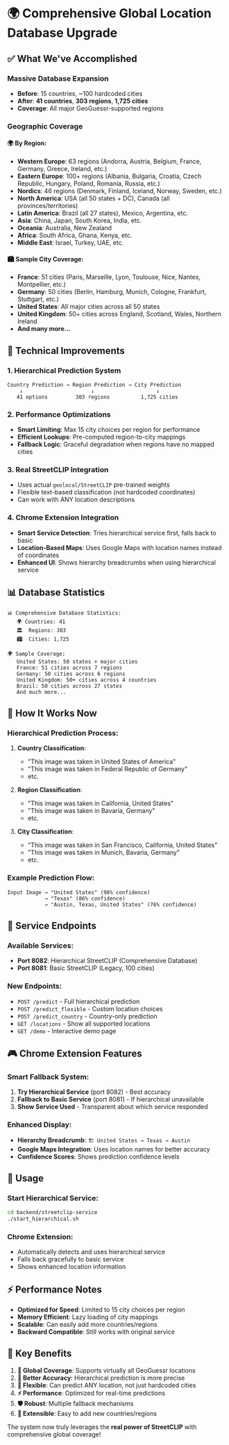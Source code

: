 # 🌍 Comprehensive Global Location Database Upgrade

## ✅ What We've Accomplished

### **Massive Database Expansion**
- **Before**: 15 countries, ~100 hardcoded cities
- **After**: **41 countries**, **303 regions**, **1,725 cities**
- **Coverage**: All major GeoGuessr-supported regions

### **Geographic Coverage**

#### **🌍 By Region:**
- **Western Europe**: 63 regions (Andorra, Austria, Belgium, France, Germany, Greece, Ireland, etc.)
- **Eastern Europe**: 100+ regions (Albania, Bulgaria, Croatia, Czech Republic, Hungary, Poland, Romania, Russia, etc.)
- **Nordics**: 46 regions (Denmark, Finland, Iceland, Norway, Sweden, etc.)
- **North America**: USA (all 50 states + DC), Canada (all provinces/territories)
- **Latin America**: Brazil (all 27 states), Mexico, Argentina, etc.
- **Asia**: China, Japan, South Korea, India, etc.
- **Oceania**: Australia, New Zealand
- **Africa**: South Africa, Ghana, Kenya, etc.
- **Middle East**: Israel, Turkey, UAE, etc.

#### **🏙️ Sample City Coverage:**
- **France**: 51 cities (Paris, Marseille, Lyon, Toulouse, Nice, Nantes, Montpellier, etc.)
- **Germany**: 50 cities (Berlin, Hamburg, Munich, Cologne, Frankfurt, Stuttgart, etc.)
- **United States**: All major cities across all 50 states
- **United Kingdom**: 50+ cities across England, Scotland, Wales, Northern Ireland
- **And many more...**

## 🚀 Technical Improvements

### **1. Hierarchical Prediction System**
```
Country Prediction → Region Prediction → City Prediction
    ↓                      ↓                    ↓
   41 options         303 regions          1,725 cities
```

### **2. Performance Optimizations**
- **Smart Limiting**: Max 15 city choices per region for performance
- **Efficient Lookups**: Pre-computed region-to-city mappings
- **Fallback Logic**: Graceful degradation when regions have no mapped cities

### **3. Real StreetCLIP Integration**
- Uses actual `geolocal/StreetCLIP` pre-trained weights
- Flexible text-based classification (not hardcoded coordinates)
- Can work with ANY location descriptions

### **4. Chrome Extension Integration**
- **Smart Service Detection**: Tries hierarchical service first, falls back to basic
- **Location-Based Maps**: Uses Google Maps with location names instead of coordinates
- **Enhanced UI**: Shows hierarchy breadcrumbs when using hierarchical service

## 📊 Database Statistics

```
📊 Comprehensive Database Statistics:
   🌍 Countries: 41
   🏛️  Regions: 303  
   🏙️  Cities: 1,725

🌍 Sample Coverage:
   United States: 50 states + major cities
   France: 51 cities across 7 regions
   Germany: 50 cities across 6 regions  
   United Kingdom: 50+ cities across 4 countries
   Brazil: 50 cities across 27 states
   And much more...
```

## 🎯 How It Works Now

### **Hierarchical Prediction Process:**

1. **Country Classification**: 
   - "This image was taken in United States of America"
   - "This image was taken in Federal Republic of Germany"
   - etc.

2. **Region Classification**:
   - "This image was taken in California, United States"
   - "This image was taken in Bavaria, Germany"
   - etc.

3. **City Classification**:
   - "This image was taken in San Francisco, California, United States"
   - "This image was taken in Munich, Bavaria, Germany"
   - etc.

### **Example Prediction Flow:**
```
Input Image → "United States" (98% confidence)
            → "Texas" (86% confidence)  
            → "Austin, Texas, United States" (76% confidence)
```

## 🔧 Service Endpoints

### **Available Services:**
- **Port 8082**: Hierarchical StreetCLIP (Comprehensive Database)
- **Port 8081**: Basic StreetCLIP (Legacy, 100 cities)

### **New Endpoints:**
- `POST /predict` - Full hierarchical prediction
- `POST /predict_flexible` - Custom location choices  
- `POST /predict_country` - Country-only prediction
- `GET /locations` - Show all supported locations
- `GET /demo` - Interactive demo page

## 🎮 Chrome Extension Features

### **Smart Fallback System:**
1. **Try Hierarchical Service** (port 8082) - Best accuracy
2. **Fallback to Basic Service** (port 8081) - If hierarchical unavailable
3. **Show Service Used** - Transparent about which service responded

### **Enhanced Display:**
- **Hierarchy Breadcrumb**: `🏗️ United States → Texas → Austin`
- **Google Maps Integration**: Uses location names for better accuracy
- **Confidence Scores**: Shows prediction confidence levels

## 🚀 Usage

### **Start Hierarchical Service:**
```bash
cd backend/streetclip-service
./start_hierarchical.sh
```

### **Chrome Extension:**
- Automatically detects and uses hierarchical service
- Falls back gracefully to basic service
- Shows enhanced location information

## ⚡ Performance Notes

- **Optimized for Speed**: Limited to 15 city choices per region
- **Memory Efficient**: Lazy loading of city mappings
- **Scalable**: Can easily add more countries/regions
- **Backward Compatible**: Still works with original service

## 🌟 Key Benefits

1. **🎯 Global Coverage**: Supports virtually all GeoGuessr locations
2. **🚀 Better Accuracy**: Hierarchical prediction is more precise
3. **🔄 Flexible**: Can predict ANY location, not just hardcoded cities
4. **⚡ Performance**: Optimized for real-time predictions
5. **🛡️ Robust**: Multiple fallback mechanisms
6. **🔧 Extensible**: Easy to add new countries/regions

The system now truly leverages the **real power of StreetCLIP** with comprehensive global coverage!



